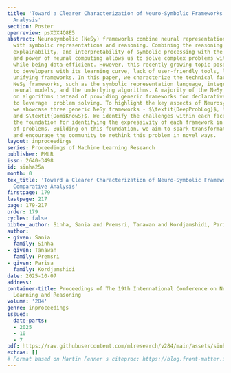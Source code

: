 ```yaml
---
title: 'Toward a Clearer Characterization of Neuro-Symbolic Frameworks: A Brief Comparative
  Analysis'
section: Poster
openreview: psXDX4Q8E5
abstract: Neurosymbolic (NeSy) frameworks combine neural representations and learning
  with symbolic representations and reasoning. Combining the reasoning capacities,
  explainability, and interpretability of symbolic processing with the flexibility
  and power of neural computing allows us to solve complex problems with more reliability
  while being data-efficient. However, this recently growing topic poses a challenge
  to developers with its learning curve, lack of user-friendly tools, libraries, and
  unifying frameworks. In this paper, we characterize the technical facets of existing
  NeSy frameworks, such as the symbolic representation language, integration with
  neural models, and the underlying algorithms. A majority of the NeSy research focuses
  on algorithms instead of providing generic frameworks for declarative problem specification
  to leverage  problem solving. To highlight the key aspects of Neurosymbolic modeling,
  we showcase three generic NeSy frameworks - $\textit{DeepProbLog}$, $\textit{Scallop}$,
  and $\textit{DomiKnowS}$. We identify the challenges within each facet that lay
  the foundation for identifying the expressivity of each framework in solving a variety
  of problems. Building on this foundation, we aim to spark transformative action
  and encourage the community to rethink this problem in novel ways.
layout: inproceedings
series: Proceedings of Machine Learning Research
publisher: PMLR
issn: 2640-3498
id: sinha25a
month: 0
tex_title: 'Toward a Clearer Characterization of Neuro-Symbolic Frameworks: A Brief
  Comparative Analysis'
firstpage: 179
lastpage: 217
page: 179-217
order: 179
cycles: false
bibtex_author: Sinha, Sania and Premsri, Tanawan and Kordjamshidi, Parisa
author:
- given: Sania
  family: Sinha
- given: Tanawan
  family: Premsri
- given: Parisa
  family: Kordjamshidi
date: 2025-10-07
address:
container-title: Proceedings of The 19th International Conference on Neurosymbolic
  Learning and Reasoning
volume: '284'
genre: inproceedings
issued:
  date-parts:
  - 2025
  - 10
  - 7
pdf: https://raw.githubusercontent.com/mlresearch/v284/main/assets/sinha25a/sinha25a.pdf
extras: []
# Format based on Martin Fenner's citeproc: https://blog.front-matter.io/posts/citeproc-yaml-for-bibliographies/
---
```

